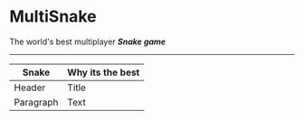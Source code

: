 # MultiSnake
The world's best multiplayer ***Snake game***

<hr/>

| Snake | Why its the best |
| ----------- | ----------- |
| Header | Title |
| Paragraph | Text |

